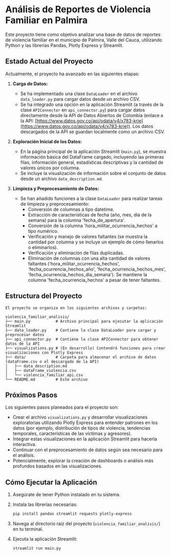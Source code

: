 # Análisis de Reportes de Violencia Familiar en Palmira

Este proyecto tiene como objetivo analizar una base de datos de reportes de violencia familiar en el municipio de Palmira, Valle del Cauca, utilizando Python y las librerías Pandas, Plotly Express y Streamlit.

## Estado Actual del Proyecto

Actualmente, el proyecto ha avanzado en las siguientes etapas:

1. **Carga de Datos:**
    * Se ha implementado una clase `DataLoader` en el archivo `data_loader.py` para cargar datos desde un archivo CSV.
    * Se ha integrado una opción en la aplicación Streamlit (a través de la clase `APIConnector` en `api_connector.py`) para cargar datos directamente desde la API de Datos Abiertos de Colombia (enlace a la API: [https://www.datos.gov.co/api/odata/v4/x783-krje](https://www.datos.gov.co/api/odata/v4/x783-krje)). Los datos descargados de la API se guardan localmente como un archivo CSV.

2. **Exploración Inicial de los Datos:**
    * En la página principal de la aplicación Streamlit (`main.py`), se muestra información básica del DataFrame cargado, incluyendo las primeras filas, información general, estadísticas descriptivas y la cantidad de valores únicos por columna.
    * Se incluye la visualización de información sobre el conjunto de datos desde un archivo `data_description.md`.

3. **Limpieza y Preprocesamiento de Datos:**
    * Se han añadido funciones a la clase `DataLoader` para realizar tareas de limpieza y preprocesamiento:
        * Conversión de columnas a tipo datetime.
        * Extracción de características de fecha (año, mes, día de la semana) para la columna 'fecha\_de\_apertura'.
        * Conversión de la columna 'hora\_militar\_ocurrencia\_hechos' a tipo numérico.
        * Verificación y manejo de valores faltantes (se muestra la cantidad por columna y se incluye un ejemplo de cómo llenarlos o eliminarlos).
        * Verificación y eliminación de filas duplicadas.
        * Eliminación de columnas con una alta cantidad de valores faltantes ('hora\_militar\_ocurrencia\_hechos', 'fecha\_ocurrencia\_hechos\_año', 'fecha\_ocurrencia\_hechos\_mes', 'fecha\_ocurrencia\_hechos\_dia\_semana'). Se mantiene la columna 'fecha\_ocurrencia\_hechos' a pesar de tener faltantes.

## Estructura del Proyecto

```Text
El proyecto se organiza en los siguientes archivos y carpetas:

violencia_familiar_analisis/
├── main.py           # Archivo principal para ejecutar la aplicación Streamlit
├── data_loader.py    # Contiene la clase DataLoader para cargar y preprocesar datos
├── api_connector.py  # Contiene la clase APIConnector para obtener datos de la API
├── visualizations.py # (En desarrollo) Contendrá funciones para crear visualizaciones con Plotly Express
├── data/             # Carpeta para almacenar el archivo de datos (dataFrame.csv o el descargado de la API)
│   ├── data_description.md
│   ├── dataFrame_violencia.csv
│   └── violencia_familiar_api.csv
└── README.md         # Este archivo
```

## Próximos Pasos

Los siguientes pasos planeados para el proyecto son:

* Crear el archivo `visualizations.py` y desarrollar visualizaciones exploratorias utilizando Plotly Express para entender patrones en los datos (por ejemplo, distribución de tipos de violencia, tendencias temporales, características de las víctimas y agresores).
* Integrar estas visualizaciones en la aplicación Streamlit para hacerla interactiva.
* Continuar con el preprocesamiento de datos según sea necesario para el análisis.
* Potencialmente, explorar la creación de dashboards o análisis más profundos basados en las visualizaciones.

## Cómo Ejecutar la Aplicación

1. Asegúrate de tener Python instalado en tu sistema.
2. Instala las librerías necesarias:

    ```bash
    pip install pandas streamlit requests plotly-express
    ```

3. Navega al directorio raíz del proyecto (`violencia_familiar_analisis/`) en tu terminal.
4. Ejecuta la aplicación Streamlit:

    ```bash
    streamlit run main.py
    ```
